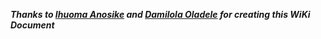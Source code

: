 **_Thanks to [Ihuoma Anosike](https://github.com/oma131/oma131) and [Damilola Oladele](https://github.com/activus-d) for creating this WiKi Document_**